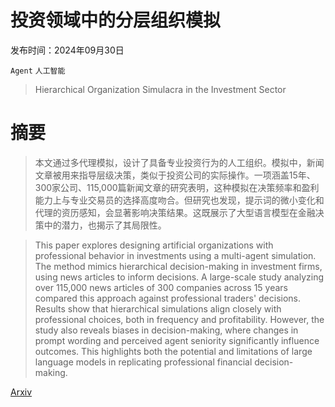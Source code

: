 # 投资领域中的分层组织模拟

发布时间：2024年09月30日

`Agent` `人工智能`

> Hierarchical Organization Simulacra in the Investment Sector

# 摘要

> 本文通过多代理模拟，设计了具备专业投资行为的人工组织。模拟中，新闻文章被用来指导层级决策，类似于投资公司的实际操作。一项涵盖15年、300家公司、115,000篇新闻文章的研究表明，这种模拟在决策频率和盈利能力上与专业交易员的选择高度吻合。但研究也发现，提示词的微小变化和代理的资历感知，会显著影响决策结果。这既展示了大型语言模型在金融决策中的潜力，也揭示了其局限性。

> This paper explores designing artificial organizations with professional behavior in investments using a multi-agent simulation. The method mimics hierarchical decision-making in investment firms, using news articles to inform decisions. A large-scale study analyzing over 115,000 news articles of 300 companies across 15 years compared this approach against professional traders' decisions. Results show that hierarchical simulations align closely with professional choices, both in frequency and profitability. However, the study also reveals biases in decision-making, where changes in prompt wording and perceived agent seniority significantly influence outcomes. This highlights both the potential and limitations of large language models in replicating professional financial decision-making.

[Arxiv](https://arxiv.org/abs/2410.00354)